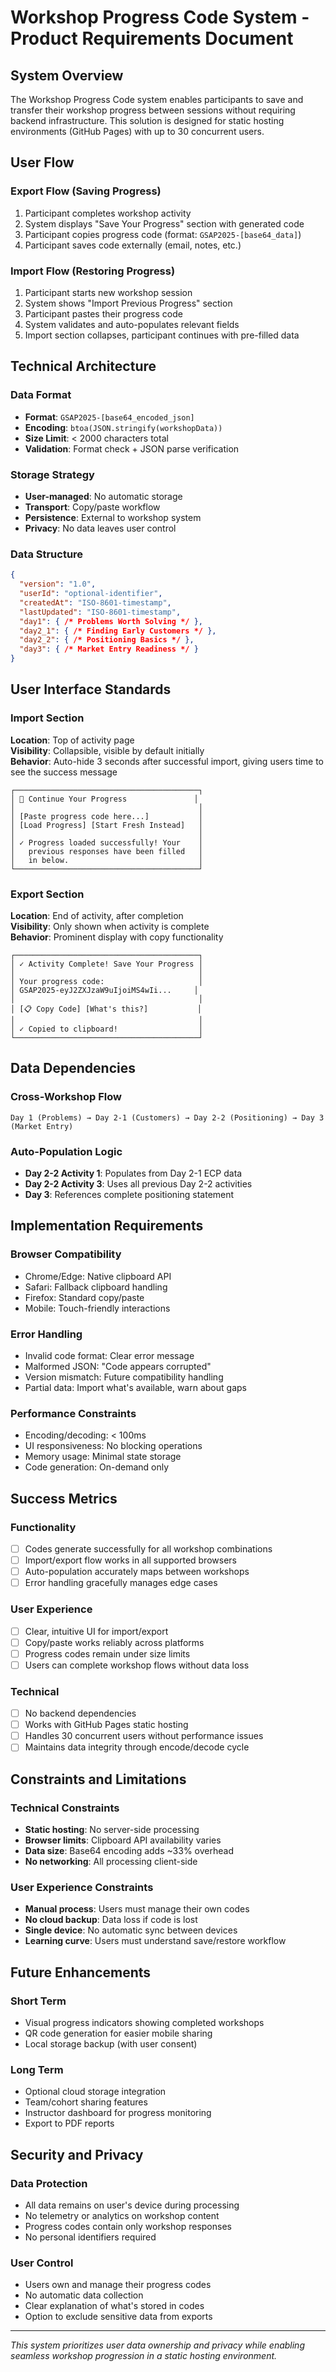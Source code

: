 # Workshop Progress Code System - Product Requirements Document

## System Overview

The Workshop Progress Code system enables participants to save and transfer their workshop progress between sessions without requiring backend infrastructure. This solution is designed for static hosting environments (GitHub Pages) with up to 30 concurrent users.

## User Flow

### Export Flow (Saving Progress)
1. Participant completes workshop activity
2. System displays "Save Your Progress" section with generated code
3. Participant copies progress code (format: `GSAP2025-[base64_data]`)
4. Participant saves code externally (email, notes, etc.)

### Import Flow (Restoring Progress)
1. Participant starts new workshop session
2. System shows "Import Previous Progress" section
3. Participant pastes their progress code
4. System validates and auto-populates relevant fields
5. Import section collapses, participant continues with pre-filled data

## Technical Architecture

### Data Format
- **Format**: `GSAP2025-[base64_encoded_json]`
- **Encoding**: `btoa(JSON.stringify(workshopData))`
- **Size Limit**: < 2000 characters total
- **Validation**: Format check + JSON parse verification

### Storage Strategy
- **User-managed**: No automatic storage
- **Transport**: Copy/paste workflow
- **Persistence**: External to workshop system
- **Privacy**: No data leaves user control

### Data Structure
```json
{
  "version": "1.0",
  "userId": "optional-identifier",
  "createdAt": "ISO-8601-timestamp",
  "lastUpdated": "ISO-8601-timestamp",
  "day1": { /* Problems Worth Solving */ },
  "day2_1": { /* Finding Early Customers */ },
  "day2_2": { /* Positioning Basics */ },
  "day3": { /* Market Entry Readiness */ }
}
```

## User Interface Standards

### Import Section
**Location**: Top of activity page  
**Visibility**: Collapsible, visible by default initially  
**Behavior**: Auto-hide 3 seconds after successful import, giving users time to see the success message

```
┌─────────────────────────────────────────┐
│ 📄 Continue Your Progress               │
│                                         │
│ [Paste progress code here...]           │
│ [Load Progress] [Start Fresh Instead]   │
│                                         │
│ ✓ Progress loaded successfully! Your    │
│   previous responses have been filled   │
│   in below.                             │
└─────────────────────────────────────────┘
```

### Export Section
**Location**: End of activity, after completion  
**Visibility**: Only shown when activity is complete  
**Behavior**: Prominent display with copy functionality

```
┌─────────────────────────────────────────┐
│ ✓ Activity Complete! Save Your Progress │
│                                         │
│ Your progress code:                     │
│ GSAP2025-eyJ2ZXJzaW9uIjoiMS4wIi...     │
│                                         │
│ [📋 Copy Code] [What's this?]           │
│                                         │
│ ✓ Copied to clipboard!                  │
└─────────────────────────────────────────┘
```

## Data Dependencies

### Cross-Workshop Flow
```
Day 1 (Problems) → Day 2-1 (Customers) → Day 2-2 (Positioning) → Day 3 (Market Entry)
```

### Auto-Population Logic
- **Day 2-2 Activity 1**: Populates from Day 2-1 ECP data
- **Day 2-2 Activity 3**: Uses all previous Day 2-2 activities
- **Day 3**: References complete positioning statement

## Implementation Requirements

### Browser Compatibility
- Chrome/Edge: Native clipboard API
- Safari: Fallback clipboard handling
- Firefox: Standard copy/paste
- Mobile: Touch-friendly interactions

### Error Handling
- Invalid code format: Clear error message
- Malformed JSON: "Code appears corrupted"
- Version mismatch: Future compatibility handling
- Partial data: Import what's available, warn about gaps

### Performance Constraints
- Encoding/decoding: < 100ms
- UI responsiveness: No blocking operations
- Memory usage: Minimal state storage
- Code generation: On-demand only

## Success Metrics

### Functionality
- [ ] Codes generate successfully for all workshop combinations
- [ ] Import/export flow works in all supported browsers
- [ ] Auto-population accurately maps between workshops
- [ ] Error handling gracefully manages edge cases

### User Experience
- [ ] Clear, intuitive UI for import/export
- [ ] Copy/paste works reliably across platforms
- [ ] Progress codes remain under size limits
- [ ] Users can complete workshop flows without data loss

### Technical
- [ ] No backend dependencies
- [ ] Works with GitHub Pages static hosting
- [ ] Handles 30 concurrent users without performance issues
- [ ] Maintains data integrity through encode/decode cycle

## Constraints and Limitations

### Technical Constraints
- **Static hosting**: No server-side processing
- **Browser limits**: Clipboard API availability varies
- **Data size**: Base64 encoding adds ~33% overhead
- **No networking**: All processing client-side

### User Experience Constraints
- **Manual process**: Users must manage their own codes
- **No cloud backup**: Data loss if code is lost
- **Single device**: No automatic sync between devices
- **Learning curve**: Users must understand save/restore workflow

## Future Enhancements

### Short Term
- Visual progress indicators showing completed workshops
- QR code generation for easier mobile sharing
- Local storage backup (with user consent)

### Long Term
- Optional cloud storage integration
- Team/cohort sharing features
- Instructor dashboard for progress monitoring
- Export to PDF reports

## Security and Privacy

### Data Protection
- All data remains on user's device during processing
- No telemetry or analytics on workshop content
- Progress codes contain only workshop responses
- No personal identifiers required

### User Control
- Users own and manage their progress codes
- No automatic data collection
- Clear explanation of what's stored in codes
- Option to exclude sensitive data from exports

---

*This system prioritizes user data ownership and privacy while enabling seamless workshop progression in a static hosting environment.*
